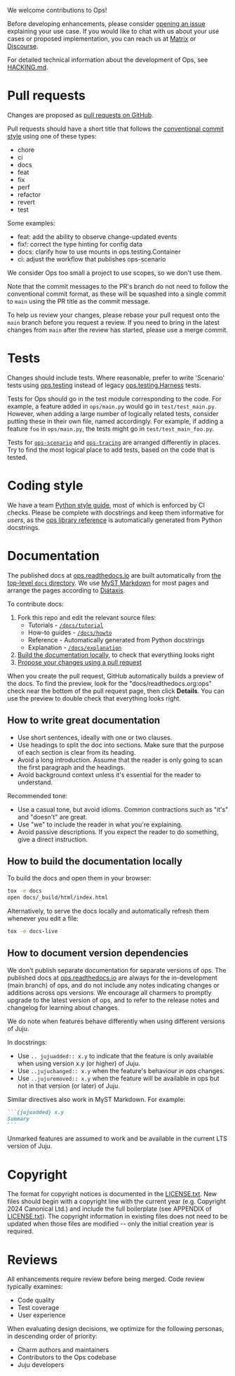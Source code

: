 We welcome contributions to Ops!

Before developing enhancements, please consider [opening an issue](https://github.com/canonical/operator/issues) explaining your use case. If you would like to chat with us about your use cases or proposed implementation, you can reach us at [Matrix](https://matrix.to/#/#charmhub-charmdev:ubuntu.com) or [Discourse](https://discourse.charmhub.io/).

For detailed technical information about the development of Ops, see [HACKING.md](./HACKING.md).

# Pull requests

Changes are proposed as [pull requests on GitHub](https://github.com/canonical/operator/pulls).

Pull requests should have a short title that follows the [conventional commit style](https://www.conventionalcommits.org/en/) using one of these types:

- chore
- ci
- docs
- feat
- fix
- perf
- refactor
- revert
- test

Some examples:

- feat: add the ability to observe change-updated events
- fix!: correct the type hinting for config data
- docs: clarify how to use mounts in ops.testing.Container
- ci: adjust the workflow that publishes ops-scenario

We consider Ops too small a project to use scopes, so we don't use them.

Note that the commit messages to the PR's branch do not need to follow the conventional commit format, as these will be squashed into a single commit to `main` using the PR title as the commit message.

To help us review your changes, please rebase your pull request onto the `main` branch before you request a review. If you need to bring in the latest changes from `main` after the review has started, please use a merge commit.

# Tests

Changes should include tests. Where reasonable, prefer to write 'Scenario' tests using [ops.testing](https://ops.readthedocs.io/en/latest/reference/ops-testing.html) instead of legacy [ops.testing.Harness](https://ops.readthedocs.io/en/latest/reference/ops-testing-harness.html) tests.

Tests for Ops should go in the test module corresponding to the code. For example, a feature added in `ops/main.py` would go in `test/test_main.py`. However, when adding a large number of logically related tests, consider putting these in their own file, named accordingly. For example, if adding a feature `foo` in `ops/main.py`, the tests might go in `test/test_main_foo.py`.

Tests for [`ops-scenario`](https://github.com/canonical/operator/tree/main/testing/tests) and [`ops-tracing`](https://github.com/canonical/operator/tree/main/tracing/test) are arranged differently in places. Try to find the most logical place to add tests, based on the code that is tested.

# Coding style

We have a team [Python style guide](./STYLE.md), most of which is enforced by CI checks. Please be complete with docstrings and keep them informative for _users_, as the [ops library reference](https://ops.readthedocs.io/en/latest/reference/index.html) is automatically generated from Python docstrings.

# Documentation

The published docs at [ops.readthedocs.io](https://ops.readthedocs.io/en/latest/index.html) are built automatically from [the top-level `docs` directory](./docs). We use [MyST Markdown](https://mystmd.org/) for most pages and arrange the pages according to [Diátaxis](https://diataxis.fr/).

To contribute docs:

1. Fork this repo and edit the relevant source files:
    - Tutorials - [`/docs/tutorial`](./docs/tutorial)
    - How-to guides - [`/docs/howto`](./docs/howto)
    - Reference - Automatically generated from Python docstrings
    - Explanation - [`/docs/explanation`](./docs/explanation)
2. [Build the documentation locally](#how-to-build-the-documentation-locally), to check that everything looks right
3. [Propose your changes using a pull request](#pull-requests)

When you create the pull request, GitHub automatically builds a preview of the docs. To find the preview, look for the "docs/readthedocs.org:ops" check near the bottom of the pull request page, then click **Details**. You can use the preview to double check that everything looks right.

## How to write great documentation

- Use short sentences, ideally with one or two clauses.
- Use headings to split the doc into sections. Make sure that the purpose of each section is clear from its heading.
- Avoid a long introduction. Assume that the reader is only going to scan the first paragraph and the headings.
- Avoid background context unless it's essential for the reader to understand.

Recommended tone:

- Use a casual tone, but avoid idioms. Common contractions such as "it's" and "doesn't" are great.
- Use "we" to include the reader in what you're explaining.
- Avoid passive descriptions. If you expect the reader to do something, give a direct instruction.

## How to build the documentation locally

To build the docs and open them in your browser:

```sh
tox -e docs
open docs/_build/html/index.html
```

Alternatively, to serve the docs locally and automatically refresh them whenever you edit a file:

```sh
tox -e docs-live
```

## How to document version dependencies

We don't publish separate documentation for separate versions of ops. The published docs at [ops.readthedocs.io](https://ops.readthedocs.io/en/latest/index.html) are always for the in-development (main branch) of ops, and do not include any notes indicating changes or additions across ops versions. We encourage all charmers to promptly upgrade to the latest version of ops, and to refer to the release notes and changelog for learning about changes.

We do note when features behave differently when using different versions of Juju.

In docstrings:

- Use `.. jujuadded:: x.y` to indicate that the feature is only available when using version x.y (or higher) of Juju.
- Use `..jujuchanged:: x.y` when the feature's behaviour _in ops_ changes.
- Use `..jujuremoved:: x.y` when the feature will be available in ops but not in that version (or later) of Juju.

Similar directives also work in MyST Markdown. For example:

````markdown
```{jujuadded} x.y
Summary
```
````

Unmarked features are assumed to work and be available in the current LTS version of Juju.

# Copyright

The format for copyright notices is documented in the [LICENSE.txt](LICENSE.txt). New files should begin with a copyright line with the current year (e.g. Copyright 2024 Canonical Ltd.) and include the full boilerplate (see APPENDIX of [LICENSE.txt](LICENSE.txt)). The copyright information in existing files does not need to be updated when those files are modified -- only the initial creation year is required.

# Reviews

All enhancements require review before being merged. Code review typically examines:

- Code quality
- Test coverage
- User experience

When evaluating design decisions, we optimize for the following personas, in descending order of priority:

- Charm authors and maintainers
- Contributors to the Ops codebase
- Juju developers
